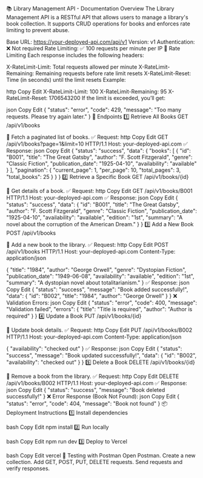 📚 Library Management API - Documentation
Overview
The Library Management API is a RESTful API that allows users to manage a library's book collection. It supports CRUD operations for books and enforces rate limiting to prevent abuse.

Base URL: https://your-deployed-api.com/api/v1
Version: v1
Authentication: ❌ Not required
Rate Limiting: ✅ 100 requests per minute per IP
📌 Rate Limiting
Each response includes the following headers:

X-RateLimit-Limit: Total requests allowed per minute
X-RateLimit-Remaining: Remaining requests before rate limit resets
X-RateLimit-Reset: Time (in seconds) until the limit resets
Example:

http
Copy
Edit
X-RateLimit-Limit: 100
X-RateLimit-Remaining: 95
X-RateLimit-Reset: 1706543200
If the limit is exceeded, you’ll get:

json
Copy
Edit
{
  "status": "error",
  "code": 429,
  "message": "Too many requests. Please try again later."
}
📖 Endpoints
1️⃣ Retrieve All Books
GET /api/v1/books

📌 Fetch a paginated list of books.
✅ Request:
http
Copy
Edit
GET /api/v1/books?page=1&limit=10 HTTP/1.1
Host: your-deployed-api.com
✅ Response:
json
Copy
Edit
{
  "status": "success",
  "data": {
    "books": [
      {
        "id": "B001",
        "title": "The Great Gatsby",
        "author": "F. Scott Fitzgerald",
        "genre": "Classic Fiction",
        "publication_date": "1925-04-10",
        "availability": "available"
      }
    ],
    "pagination": {
      "current_page": 1,
      "per_page": 10,
      "total_pages": 3,
      "total_books": 25
    }
  }
}
2️⃣ Retrieve a Specific Book
GET /api/v1/books/{id}

📌 Get details of a book.
✅ Request:
http
Copy
Edit
GET /api/v1/books/B001 HTTP/1.1
Host: your-deployed-api.com
✅ Response:
json
Copy
Edit
{
  "status": "success",
  "data": {
    "id": "B001",
    "title": "The Great Gatsby",
    "author": "F. Scott Fitzgerald",
    "genre": "Classic Fiction",
    "publication_date": "1925-04-10",
    "availability": "available",
    "edition": "1st",
    "summary": "A novel about the corruption of the American Dream."
  }
}
3️⃣ Add a New Book
POST /api/v1/books

📌 Add a new book to the library.
✅ Request:
http
Copy
Edit
POST /api/v1/books HTTP/1.1
Host: your-deployed-api.com
Content-Type: application/json

{
  "title": "1984",
  "author": "George Orwell",
  "genre": "Dystopian Fiction",
  "publication_date": "1949-06-08",
  "availability": "available",
  "edition": "1st",
  "summary": "A dystopian novel about totalitarianism."
}
✅ Response:
json
Copy
Edit
{
  "status": "success",
  "message": "Book added successfully!",
  "data": {
    "id": "B002",
    "title": "1984",
    "author": "George Orwell"
  }
}
❌ Validation Errors:
json
Copy
Edit
{
  "status": "error",
  "code": 400,
  "message": "Validation failed",
  "errors": {
    "title": "Title is required",
    "author": "Author is required"
  }
}
4️⃣ Update a Book
PUT /api/v1/books/{id}

📌 Update book details.
✅ Request:
http
Copy
Edit
PUT /api/v1/books/B002 HTTP/1.1
Host: your-deployed-api.com
Content-Type: application/json

{
  "availability": "checked out"
}
✅ Response:
json
Copy
Edit
{
  "status": "success",
  "message": "Book updated successfully!",
  "data": {
    "id": "B002",
    "availability": "checked out"
  }
}
5️⃣ Delete a Book
DELETE /api/v1/books/{id}

📌 Remove a book from the library.
✅ Request:
http
Copy
Edit
DELETE /api/v1/books/B002 HTTP/1.1
Host: your-deployed-api.com
✅ Response:
json
Copy
Edit
{
  "status": "success",
  "message": "Book deleted successfully!"
}
❌ Error Response (Book Not Found):
json
Copy
Edit
{
  "status": "error",
  "code": 404,
  "message": "Book not found"
}
📦 Deployment Instructions
1️⃣ Install dependencies

bash
Copy
Edit
npm install
2️⃣ Run locally

bash
Copy
Edit
npm run dev
3️⃣ Deploy to Vercel

bash
Copy
Edit
vercel
🔎 Testing with Postman
Open Postman.
Create a new collection.
Add GET, POST, PUT, DELETE requests.
Send requests and verify responses.